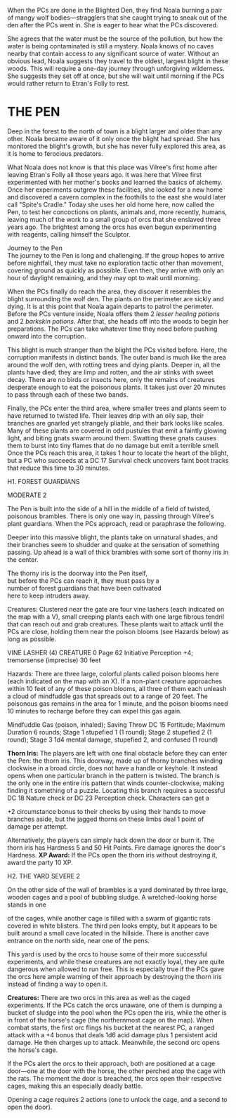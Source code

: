 When the PCs are done in the Blighted Den, they find Noala burning a pair of mangy wolf bodies—stragglers that she caught trying to sneak out of the den after the PCs went in. She is eager to hear what the PCs discovered.

She agrees that the water must be the source of the
pollution, but how the water is being contaminated
is still a mystery. Noala knows of no caves nearby
that contain access to any significant source of water.
Without an obvious lead, Noala suggests they travel
to the oldest, largest blight in these woods. This
will require a one-day journey through unforgiving
wilderness. She suggests they set off at once, but
she will wait until morning if the PCs would rather
return to Etran's Folly to rest.

# THE PEN
Deep in the forest to the north of town is a blight larger
and older than any other. Noala became aware of it
only once the blight had spread. She has monitored
the blight's growth, but she has never fully explored
this area, as it is home to ferocious predators.

What Noala does not know is that this place was Vilree's first home after leaving Etran's Folly all those years ago. It was here that Vilree first experimented with her mother's books and learned the basics of alchemy. Once her experiments outgrew these facilities, she looked for a new home and discovered a cavern complex in the foothills to the east she would later call "Spite's Cradle." Today she uses her old home here, now called the Pen, to test her concoctions on plants, animals and, more recently, humans, leaving much of the work to a small group of orcs that she enslaved three years ago. The brightest among the orcs has even begun experimenting with reagents, calling himself the Sculptor.

Journey to the Pen  
The journey to the Pen is long and challenging. If the group hopes to arrive before nightfall, they must take no exploration tactic other than movement, covering ground as quickly as possible. Even then, they arrive with only an hour of daylight remaining, and they may opt to wait until morning.

When the PCs finally do reach the area, they discover it resembles the blight surrounding the wolf den. The plants on the perimeter are sickly and dying. It is at this point that Noala again departs to patrol the perimeter. Before the PCs venture inside, Noala offers them 2 _lesser healing potions_ and 2 _barkskin potions_. After that, she heads off into the woods to begin her preparations. The PCs can take whatever time they need before pushing onward into the corruption.

This blight is much stranger than the blight the PCs visited before. Here, the corruption manifests in distinct bands. The outer band is much like the area around the wolf den, with rotting trees and dying plants. Deeper in, all the plants have died; they are limp and rotten, and the air stinks with sweet decay. There are no birds or insects here, only the remains of creatures desperate enough to eat the poisonous plants. It takes just over 20 minutes to pass through each of these two bands.

Finally, the PCs enter the third area, where smaller
trees and plants seem to have returned to twisted life.
Their leaves drip with an oily sap, their branches are
gnarled yet strangely pliable, and their bark looks
like scales. Many of these plants are covered in odd
pustules that emit a faintly glowing light, and biting
gnats swarm around them. Swatting these gnats causes
them to burst into tiny flames that do no damage but
emit a terrible smell. Once the PCs reach this area, it
takes 1 hour to locate the heart of the blight, but a
PC who succeeds at a DC 17 Survival check uncovers
faint boot tracks that reduce this time to 30 minutes.

H1. FOREST GUARDIANS

MODERATE 2

The Pen is built into the side of a hill in the middle of a field of twisted, poisonous brambles. There is only one way in, passing through Vilree's plant guardians. When the PCs approach, read or paraphrase the following.

Deeper into this massive blight, the plants take on unnatural shades, and their branches seem to shudder and quake at the sensation of something passing. Up ahead is a wall of thick brambles with some sort of thorny iris in the center.

The thorny iris is the doorway into the Pen itself,  
but before the PCs can reach it, they must pass by a  
number of forest guardians that have been cultivated  
here to keep intruders away.

Creatures: Clustered near the gate are four vine lashers (each indicated on the map with a V), small creeping plants each with one large fibrous tendril that can reach out and grab creatures. These plants wait to attack until the PCs are close, holding them near the poison blooms (see Hazards below) as long as possible.

VINE LASHER (4)                                CREATURE 0
Page 62
Initiative Perception +4; tremorsense (imprecise) 30 feet

Hazards: There are three large, colorful plants called poison blooms here (each indicated on the map with an X). If a non-plant creature approaches within 10 feet of any of these poison blooms, all three of them each unleash a cloud of mindfuddle gas that spreads out to a range of 20 feet. The poisonous gas remains in the area for 1 minute, and the poison blooms need 10 minutes to recharge before they can expel this gas again.

Mindfuddle Gas (poison, inhaled); Saving Throw DC 15 Fortitude; Maximum Duration 6 rounds; Stage 1 stupefied 1 (1 round); Stage 2 stupefied 2 (1 round); Stage 3 1d4 mental damage, stupefied 2, and confused (1 round)

**Thorn Iris:** The players are left with one final obstacle before they can enter the Pen: the thorn iris. This doorway, made up of thorny branches winding clockwise in a broad circle, does not have a handle or keyhole. It instead opens when one particular branch in the pattern is twisted. The branch is the only one in the entire iris pattern that winds counter-clockwise, making finding it something of a puzzle. Locating this branch requires a successful DC 18 Nature check or DC 23 Perception check. Characters can get a

+2 circumstance bonus to their checks by using their
hands to move branches aside, but the jagged thorns
on these limbs deal 1 point of damage per attempt.

Alternatively, the players can simply hack down the
door or burn it. The thorn iris has Hardness 5 and
50 Hit Points. Fire damage ignores the door's Hardness.
**XP Award:** If the PCs open the thorn iris without
destroying it, award the party 10 XP.

H2. THE YARD                SEVERE 2

On the other side of the wall of brambles is a yard dominated by three large, wooden cages and a pool of bubbling sludge. A wretched-looking horse stands in one

of the cages, while another cage is filled with a swarm
of gigantic rats covered in white blisters. The third pen
looks empty, but it appears to be built around a small cave
located in the hillside. There is another cave entrance on
the north side, near one of the pens.

This yard is used by the orcs to house some
of their more successful experiments, and while
these creatures are not exactly loyal, they are
quite dangerous when allowed to run free. This is
especially true if the PCs gave the orcs here ample
warning of their approach by destroying the thorn
iris instead of finding a way to open it.

**Creatures:** There are two orcs in this area as well as the caged experiments. If the PCs catch the orcs unaware, one of them is dumping a bucket of sludge into the pool when the PCs open the iris, while the other is in front of the horse's cage (the northernmost cage on the map). When combat starts, the first orc flings his bucket at the nearest PC, a ranged attack with a +4 bonus that deals 1d6 acid damage plus 1 persistent acid damage. He then charges up to attack. Meanwhile, the second orc opens the horse's cage.

If the PCs alert the orcs to their approach, both are positioned at a cage door—one at the door with the horse, the other perched atop the cage with the rats. The moment the door is breached, the orcs open their respective cages, making this an especially deadly battle.

Opening a cage requires 2 actions (one to unlock the cage, and a second to open the door).
